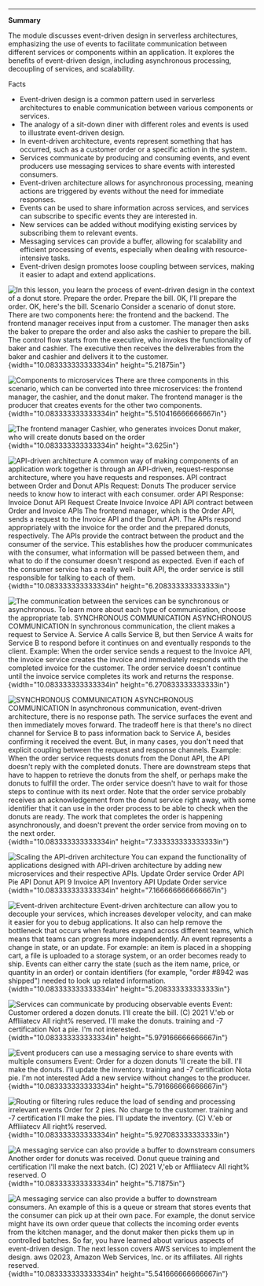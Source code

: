 

---

**Summary**

The module discusses event-driven design in serverless architectures, emphasizing the use of events to facilitate communication between different services or components within an application. It explores the benefits of event-driven design, including asynchronous processing, decoupling of services, and scalability.

Facts

- Event-driven design is a common pattern used in serverless architectures to enable communication between various components or services.
- The analogy of a sit-down diner with different roles and events is used to illustrate event-driven design.
- In event-driven architecture, events represent something that has occurred, such as a customer order or a specific action in the system.
- Services communicate by producing and consuming events, and event producers use messaging services to share events with interested consumers.
- Event-driven architecture allows for asynchronous processing, meaning actions are triggered by events without the need for immediate responses.
- Events can be used to share information across services, and services can subscribe to specific events they are interested in.
- New services can be added without modifying existing services by subscribing them to relevant events.
- Messaging services can provide a buffer, allowing for scalability and efficient processing of events, especially when dealing with resource-intensive tasks.
- Event-driven design promotes loose coupling between services, making it easier to adapt and extend applications.





![In this lesson, you learn the process of event-driven design in the context of a donut store. Prepare the order. Prepare the bill. 0K, I'll prepare the order. OK, here's the bill. Scenario Consider a scenario of donut store. There are two components here: the frontend and the backend. The frontend manager receives input from a customer. The manager then asks the baker to prepare the order and also asks the cashier to prepare the bill. The control flow starts from the executive, who invokes the functionality of baker and cashier. The executive then receives the deliverables from the baker and cashier and delivers it to the customer. ](../../../media/AWS-Developing-Serverless-Solutions-on-AWS-Module-1-3-image1.png){width="10.083333333333334in" height="5.21875in"}



![Components to microservices There are three components in this scenario, which can be converted into three microservices: the frontend manager, the cashier, and the donut maker. The frontend manager is the producer that creates events for the other two components. ](../../../media/AWS-Developing-Serverless-Solutions-on-AWS-Module-1-3-image2.png){width="10.083333333333334in" height="5.510416666666667in"}



![The frontend manager Cashier, who generates invoices Donut maker, who will create donuts based on the order ](../../../media/AWS-Developing-Serverless-Solutions-on-AWS-Module-1-3-image3.png){width="10.083333333333334in" height="3.625in"}



![API-driven architecture A common way of making components of an application work together is through an API-driven, request-response architecture, where you have requests and responses. API contract between Order and Donut APIs Request: Donuts The producer service needs to know how to interact with each consumer. order API Response: Invoice Donut API Request Create Invoice Invoice API API contract between Order and Invoice APIs The frontend manager, which is the Order API, sends a request to the Invoice API and the Donut API. The APIs respond appropriately with the invoice for the order and the prepared donuts, respectively. The APIs provide the contract between the product and the consumer of the service. This establishes how the producer communicates with the consumer, what information will be passed between them, and what to do if the consumer doesn't respond as expected. Even if each of the consumer service has a really well- built API, the order service is still responsible for talking to each of them. ](../../../media/AWS-Developing-Serverless-Solutions-on-AWS-Module-1-3-image4.png){width="10.083333333333334in" height="6.208333333333333in"}



![The communication between the services can be synchronous or asynchronous. To learn more about each type of communication, choose the appropriate tab. SYNCHRONOUS COMMUNICATION ASYNCHRONOUS COMMUNICATION In synchronous communication, the client makes a request to Service A. Service A calls Service B, but then Service A waits for Service B to respond before it continues on and eventually responds to the client. Example: When the order service sends a request to the Invoice API, the invoice service creates the invoice and immediately responds with the completed invoice for the customer. The order service doesn't continue until the invoice service completes its work and returns the response. ](../../../media/AWS-Developing-Serverless-Solutions-on-AWS-Module-1-3-image5.png){width="10.083333333333334in" height="6.270833333333333in"}



![SYNCHRONOUS COMMUNICATION ASYNCHRONOUS COMMUNICATION In asynchronous communication, event-driven architecture, there is no response path. The service surfaces the event and then immediately moves forward. The tradeoff here is that there's no direct channel for Service B to pass information back to Service A, besides confirming it received the event. But, in many cases, you don't need that explicit coupling between the request and response channels. Example: When the order service requests donuts from the Donut API, the API doesn't reply with the completed donuts. There are downstream steps that have to happen to retrieve the donuts from the shelf, or perhaps make the donuts to fulfill the order. The order service doesn't have to wait for those steps to continue with its next order. Note that the order service probably receives an acknowledgement from the donut service right away, with some identifier that it can use in the order process to be able to check when the donuts are ready. The work that completes the order is happening asynchronously, and doesn't prevent the order service from moving on to the next order. ](../../../media/AWS-Developing-Serverless-Solutions-on-AWS-Module-1-3-image6.png){width="10.083333333333334in" height="7.333333333333333in"}



![Scaling the API-driven architecture You can expand the functionality of applications designed with API-driven architecture by adding new microservices and their respective APIs. Update Order service Order API Pie API Donut API 9 Invoice API Inventory API Update Order service ](../../../media/AWS-Developing-Serverless-Solutions-on-AWS-Module-1-3-image7.png){width="10.083333333333334in" height="7.166666666666667in"}



![Event-driven architecture Event-driven architecture can allow you to decouple your services, which increases developer velocity, and can make it easier for you to debug applications. It also can help remove the bottleneck that occurs when features expand across different teams, which means that teams can progress more independently. An event represents a change in state, or an update. For example: an item is placed in a shopping cart, a file is uploaded to a storage system, or an order becomes ready to ship. Events can either carry the state (such as the item name, price, or quantity in an order) or contain identifiers (for example, "order #8942 was shipped") needed to look up related information. ](../../../media/AWS-Developing-Serverless-Solutions-on-AWS-Module-1-3-image8.png){width="10.083333333333334in" height="5.208333333333333in"}



![Services can communicate by producing observable events Event: Customer ordered a dozen donuts. I'll create the bill. (C) 2021 V.'eb or Affliiatecv All riqht% reserved. I'll make the donuts. training and -7 certification Not a pie. I'm not interested. ](../../../media/AWS-Developing-Serverless-Solutions-on-AWS-Module-1-3-image9.png){width="10.083333333333334in" height="5.979166666666667in"}



![Event producers can use a messaging service to share events with multiple consumers Event: Order for a dozen donuts 'Il create the bill. I'll make the donuts. I'll update the inventory. training and -7 certification Nota pie. I'm not interested Add a new service without changes to the producer. ](../../../media/AWS-Developing-Serverless-Solutions-on-AWS-Module-1-3-image10.png){width="10.083333333333334in" height="5.791666666666667in"}



![Routing or filtering rules reduce the load of sending and processing irrelevant events Order for 2 pies. No charge to the customer. training and -7 certification I'll make the pies. I'll update the inventory. (C) V.'eb or Affliiatecv All riqht% reserved. ](../../../media/AWS-Developing-Serverless-Solutions-on-AWS-Module-1-3-image11.png){width="10.083333333333334in" height="5.927083333333333in"}



![A messaging service can also provide a buffer to downstream consumers Another order for donuts was received. Donut queue training and certification I'll make the next batch. (C) 2021 V,'eb or Affliiatecv All riqht% reserved. O ](../../../media/AWS-Developing-Serverless-Solutions-on-AWS-Module-1-3-image12.png){width="10.083333333333334in" height="5.71875in"}



![A messaging service can also provide a buffer to downstream consumers. An example of this is a queue or stream that stores events that the consumer can pick up at their own pace. For example, the donut service might have its own order queue that collects the incoming order events from the kitchen manager, and the donut maker then picks them up in controlled batches. So far, you have learned about various aspects of event-driven design. The next lesson covers AWS services to implement the design. aws 02023, Amazon Web Services, Inc. or its affiliates. All rights reserved. ](../../../media/AWS-Developing-Serverless-Solutions-on-AWS-Module-1-3-image13.png){width="10.083333333333334in" height="5.541666666666667in"}














